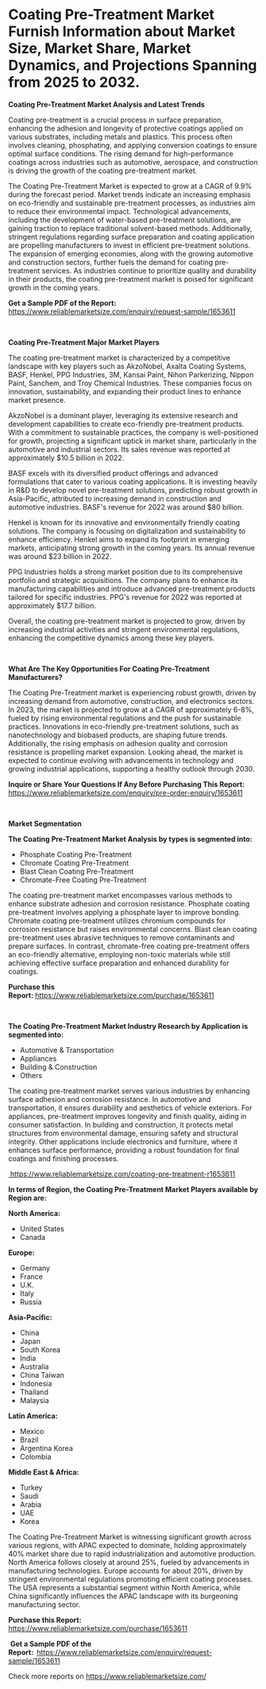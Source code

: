 <p><h1>Coating Pre-Treatment Market Furnish Information about Market Size, Market Share, Market Dynamics, and Projections Spanning from 2025 to 2032.</h1></p><p><strong>Coating Pre-Treatment Market Analysis and Latest Trends</strong></p>
<p><p>Coating pre-treatment is a crucial process in surface preparation, enhancing the adhesion and longevity of protective coatings applied on various substrates, including metals and plastics. This process often involves cleaning, phosphating, and applying conversion coatings to ensure optimal surface conditions. The rising demand for high-performance coatings across industries such as automotive, aerospace, and construction is driving the growth of the coating pre-treatment market.</p><p>The Coating Pre-Treatment Market is expected to grow at a CAGR of 9.9% during the forecast period. Market trends indicate an increasing emphasis on eco-friendly and sustainable pre-treatment processes, as industries aim to reduce their environmental impact. Technological advancements, including the development of water-based pre-treatment solutions, are gaining traction to replace traditional solvent-based methods. Additionally, stringent regulations regarding surface preparation and coating application are propelling manufacturers to invest in efficient pre-treatment solutions. The expansion of emerging economies, along with the growing automotive and construction sectors, further fuels the demand for coating pre-treatment services. As industries continue to prioritize quality and durability in their products, the coating pre-treatment market is poised for significant growth in the coming years.</p></p>
<p><strong>Get a Sample PDF of the Report:&nbsp;</strong> <a href="https://www.reliablemarketsize.com/enquiry/request-sample/1653611?utm_campaign=2875&utm_medium=2&utm_source=Github&utm_content=ia&utm_term=30032025&utm_id=coating-pre-treatment">https://www.reliablemarketsize.com/enquiry/request-sample/1653611</a></p>
<p>&nbsp;</p>
<p><strong>Coating Pre-Treatment Major Market Players</strong></p>
<p><p>The coating pre-treatment market is characterized by a competitive landscape with key players such as AkzoNobel, Axalta Coating Systems, BASF, Henkel, PPG Industries, 3M, Kansai Paint, Nihon Parkerizing, Nippon Paint, Sanchem, and Troy Chemical Industries. These companies focus on innovation, sustainability, and expanding their product lines to enhance market presence.</p><p>AkzoNobel is a dominant player, leveraging its extensive research and development capabilities to create eco-friendly pre-treatment products. With a commitment to sustainable practices, the company is well-positioned for growth, projecting a significant uptick in market share, particularly in the automotive and industrial sectors. Its sales revenue was reported at approximately $10.5 billion in 2022.</p><p>BASF excels with its diversified product offerings and advanced formulations that cater to various coating applications. It is investing heavily in R&D to develop novel pre-treatment solutions, predicting robust growth in Asia-Pacific, attributed to increasing demand in construction and automotive industries. BASF's revenue for 2022 was around $80 billion.</p><p>Henkel is known for its innovative and environmentally friendly coating solutions. The company is focusing on digitalization and sustainability to enhance efficiency. Henkel aims to expand its footprint in emerging markets, anticipating strong growth in the coming years. Its annual revenue was around $23 billion in 2022.</p><p>PPG Industries holds a strong market position due to its comprehensive portfolio and strategic acquisitions. The company plans to enhance its manufacturing capabilities and introduce advanced pre-treatment products tailored for specific industries. PPG's revenue for 2022 was reported at approximately $17.7 billion.</p><p>Overall, the coating pre-treatment market is projected to grow, driven by increasing industrial activities and stringent environmental regulations, enhancing the competitive dynamics among these key players.</p></p>
<p>&nbsp;</p>
<p><strong>What Are The Key Opportunities For Coating Pre-Treatment Manufacturers?</strong></p>
<p><p>The Coating Pre-Treatment market is experiencing robust growth, driven by increasing demand from automotive, construction, and electronics sectors. In 2023, the market is projected to grow at a CAGR of approximately 6-8%, fueled by rising environmental regulations and the push for sustainable practices. Innovations in eco-friendly pre-treatment solutions, such as nanotechnology and biobased products, are shaping future trends. Additionally, the rising emphasis on adhesion quality and corrosion resistance is propelling market expansion. Looking ahead, the market is expected to continue evolving with advancements in technology and growing industrial applications, supporting a healthy outlook through 2030.</p></p>
<p><strong>Inquire or Share Your Questions If Any Before Purchasing This Report:</strong> <a href="https://www.reliablemarketsize.com/enquiry/pre-order-enquiry/1653611?utm_campaign=2875&utm_medium=2&utm_source=Github&utm_content=ia&utm_term=30032025&utm_id=coating-pre-treatment">https://www.reliablemarketsize.com/enquiry/pre-order-enquiry/1653611</a></p>
<p>&nbsp;</p>
<p><strong>Market Segmentation</strong></p>
<p><strong>The Coating Pre-Treatment Market Analysis by types is segmented into:</strong></p>
<p><ul><li>Phosphate Coating Pre-Treatment</li><li>Chromate Coating Pre-Treatment</li><li>Blast Clean Coating Pre-Treatment</li><li>Chromate-Free Coating Pre-Treatment</li></ul></p>
<p><p>The coating pre-treatment market encompasses various methods to enhance substrate adhesion and corrosion resistance. Phosphate coating pre-treatment involves applying a phosphate layer to improve bonding. Chromate coating pre-treatment utilizes chromium compounds for corrosion resistance but raises environmental concerns. Blast clean coating pre-treatment uses abrasive techniques to remove contaminants and prepare surfaces. In contrast, chromate-free coating pre-treatment offers an eco-friendly alternative, employing non-toxic materials while still achieving effective surface preparation and enhanced durability for coatings.</p></p>
<p><strong>Purchase this Report:&nbsp;</strong><a href="https://www.reliablemarketsize.com/purchase/1653611?utm_campaign=2875&utm_medium=2&utm_source=Github&utm_content=ia&utm_term=30032025&utm_id=coating-pre-treatment">https://www.reliablemarketsize.com/purchase/1653611</a></p>
<p>&nbsp;</p>
<p><strong>The Coating Pre-Treatment Market Industry Research by Application is segmented into:</strong></p>
<p><ul><li>Automotive & Transportation</li><li>Appliances</li><li>Building & Construction</li><li>Others</li></ul></p>
<p><p>The coating pre-treatment market serves various industries by enhancing surface adhesion and corrosion resistance. In automotive and transportation, it ensures durability and aesthetics of vehicle exteriors. For appliances, pre-treatment improves longevity and finish quality, aiding in consumer satisfaction. In building and construction, it protects metal structures from environmental damage, ensuring safety and structural integrity. Other applications include electronics and furniture, where it enhances surface performance, providing a robust foundation for final coatings and finishing processes.</p></p>
<p><a href="https://www.reliablemarketsize.com/coating-pre-treatment-r1653611?utm_campaign=2875&utm_medium=2&utm_source=Github&utm_content=ia&utm_term=30032025&utm_id=coating-pre-treatment">&nbsp;https://www.reliablemarketsize.com/coating-pre-treatment-r1653611</a></p>
<p><strong>In terms of Region, the Coating Pre-Treatment Market Players available by Region are:</strong></p>
<p>
    <p> <strong> North America: </strong>
        <ul>
            <li>United States</li>
            <li>Canada</li>
        </ul>
        </p> 
    <p> <strong> Europe: </strong>
        <ul>
            <li>Germany</li>
            <li>France</li>
            <li>U.K.</li>
            <li>Italy</li>
            <li>Russia</li>
        </ul>
        </p> 
    <p> <strong> Asia-Pacific: </strong>
        <ul>
            <li>China</li>
            <li>Japan</li>
            <li>South Korea</li>
            <li>India</li>
            <li>Australia</li>
            <li>China Taiwan</li>
            <li>Indonesia</li>
            <li>Thailand</li>
            <li>Malaysia</li>
        </ul>
        </p> 
    <p> <strong> Latin America: </strong>
        <ul>
            <li>Mexico</li>
            <li>Brazil</li>
            <li>Argentina Korea</li>
            <li>Colombia</li>
        </ul>
        </p> 
    <p> <strong> Middle East & Africa: </strong>
        <ul>
            <li>Turkey</li>
            <li>Saudi</li>
            <li>Arabia</li>
            <li>UAE</li>
            <li>Korea</li>
        </ul>
    </p>
    </p>
<p><p>The Coating Pre-Treatment Market is witnessing significant growth across various regions, with APAC expected to dominate, holding approximately 40% market share due to rapid industrialization and automotive production. North America follows closely at around 25%, fueled by advancements in manufacturing technologies. Europe accounts for about 20%, driven by stringent environmental regulations promoting efficient coating processes. The USA represents a substantial segment within North America, while China significantly influences the APAC landscape with its burgeoning manufacturing sector.</p></p>
<p><strong>Purchase this Report: </strong><a href="https://www.reliablemarketsize.com/purchase/1653611?utm_campaign=2875&utm_medium=2&utm_source=Github&utm_content=ia&utm_term=30032025&utm_id=coating-pre-treatment">https://www.reliablemarketsize.com/purchase/1653611</a></p>
<p>&nbsp;<strong>Get a Sample PDF of the Report:&nbsp;&nbsp;</strong><a href="https://www.reliablemarketsize.com/enquiry/request-sample/1653611?utm_campaign=2875&utm_medium=2&utm_source=Github&utm_content=ia&utm_term=30032025&utm_id=coating-pre-treatment">https://www.reliablemarketsize.com/enquiry/request-sample/1653611</a></p>
<p><strong></strong></p>
<p>Check more reports on <a href="https://www.reliablemarketsize.com/?utm_campaign=2875&utm_medium=2&utm_source=Github&utm_content=ia&utm_term=30032025&utm_id=coating-pre-treatment">https://www.reliablemarketsize.com/</a></p>